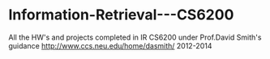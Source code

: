 Information-Retrieval---CS6200
==============================
All the HW's and projects completed in IR CS6200 under Prof.David Smith's guidance http://www.ccs.neu.edu/home/dasmith/
2012-2014
